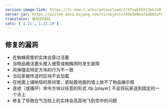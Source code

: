 ```yaml
---
version-image-link: https://tc-new.z.wiki/autoupload/f/XTxqEIEXt3ek2iMfNVy0xHr9SBDGMOz2CzLFKIoBJwSyl5f0KlZfm6UsKj-HyTuv/20251003/HY4K/1170X500/image.png
server-jar: https://piston-data.mojang.com/v1/objects/8de3d0ea7adb85af0f87f764f3dc186cc87736a3/server.jar
translator: 最亮的信标
cats: ['1.21','1.21.10']
---
```

## 修复的漏洞
* 在蜘蛛网里的实体会穿过活塞
* 当物品被活塞头推入细雪或蜘蛛网时发生故障
* 风弹撞击特定方块的行为不一致
* 当玩家被传送时区块不会加载
* 在地面上铺地毯的房间里，紧贴着地面的墙上放不了物品展示框
* 连锁（或循环）命令方块以任意的形式 /tp [player] 不会将玩家送到固定的一个点上
* 修复了导致在气泡柱上的实体会高高地飞到空中的问题
